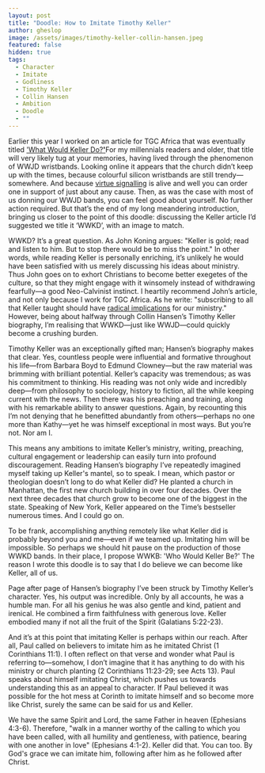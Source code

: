 ```yaml
---
layout: post
title: "Doodle: How to Imitate Timothy Keller"
author: gheslop
image: /assets/images/timothy-keller-collin-hansen.jpeg
featured: false
hidden: true
tags:
  - Character
  - Imitate
  - Godliness
  - Timothy Keller
  - Collin Hansen
  - Ambition
  - Doodle
  - ""
---
```

Earlier this year I worked on an article for TGC Africa that was eventually titled ['What Would Keller Do?**'**](https://africa.thegospelcoalition.org/article/what-would-keller-do-missional-ministry/)For my millennials readers and older, that title will very likely tug at your memories, having lived through the phenomenon of WWJD wristbands. Looking online it appears that the church didn’t keep up with the times, because colourful silicon wristbands are still trendy—somewhere. And because [virtue signalling](https://rekindle.co.za/content/2021-11-24-virtue-signal-consumerism-controversy) is alive and well you can order one in support of just about any cause. Then, as was the case with most of us donning our WWJD bands, you can feel good about yourself. No further action required. But that’s the end of my long meandering introduction, bringing us closer to the point of this doodle: discussing the Keller article I’d suggested we title it ‘WWKD’, with an image to match.

WWKD? It’s a great question. As John Koning argues: "Keller is gold; read and listen to him. But to stop there would be to miss the point." In other words, while reading Keller is personally enriching, it’s unlikely he would have been satisfied with us merely discussing his ideas about ministry. Thus John goes on to exhort Christians to become better exegetes of the culture, so that they might engage with it winsomely instead of withdrawing fearfully—a good Neo-Calvinist instinct. I heartily recommend John’s article, and not only because I work for TGC Africa. As he write: "subscribing to all that Keller taught should have [radical implications](https://africa.thegospelcoalition.org/article/keller-the-great-commission-demands-church-planting/) for our ministry." However, being about halfway through Collin Hansen’s Timothy Keller biography, I’m realising that WWKD—just like WWJD—could quickly become a crushing burden.

Timothy Keller was an exceptionally gifted man; Hansen’s biography makes that clear. Yes, countless people were influential and formative throughout his life—from Barbara Boyd to Edmund Clowney—but the raw material was brimming with brilliant potential. Keller’s capacity was tremendous; as was his commitment to thinking. His reading was not only wide and incredibly deep—from philosophy to sociology, history to fiction, all the while keeping current with the news. Then there was his preaching and training, along with his remarkable ability to answer questions. Again, by recounting this I’m not denying that he benefitted abundantly from others—perhaps no one more than Kathy—yet he was himself exceptional in most ways. But you’re not. Nor am I.

This means any ambitions to imitate Keller’s ministry, writing, preaching, cultural engagement or leadership can easily turn into profound discouragement. Reading Hansen’s biography I’ve repeatedly imagined myself taking up Keller's mantel, so to speak. I mean, which pastor or theologian doesn’t long to do what Keller did? He planted a church in Manhattan, the first new church building in over four decades. Over the next three decades that church grow to become one of the biggest in the state. Speaking of New York, Keller appeared on the Time’s bestseller numerous times. And I could go on.

To be frank, accomplishing anything remotely like what Keller did is probably beyond you and me—even if we teamed up. Imitating him will be impossible. So perhaps we should hit pause on the production of those WWKD bands. In their place, I propose WWKB: 'Who Would Keller Be?' The reason I wrote this doodle is to say that I do believe we can become like Keller, all of us.

Page after page of Hansen’s biography I’ve been struck by Timothy Keller’s character. Yes, his output was incredible. Only by all accounts, he was a humble man. For all his genius he was also gentle and kind, patient and irenical. He combined a firm faithfulness with generous love. Keller embodied many if not all the fruit of the Spirit (Galatians 5:22-23).

And it’s at this point that imitating Keller is perhaps within our reach. After all, Paul called on believers to imitate him as he imitated Christ (1 Corinthians 11:1). I often reflect on that verse and wonder what Paul is referring to—somehow, I don’t imagine that it has anything to do with his ministry or church planting (2 Corinthians 11:23-29; see Acts 13). Paul speaks about himself imitating Christ, which pushes us towards understanding this as an appeal to character. If Paul believed it was possible for the hot mess at Corinth to imitate himself and so become more like Christ, surely the same can be said for us and Keller.

We have the same Spirit and Lord, the same Father in heaven (Ephesians 4:3-6). Therefore, "walk in a manner worthy of the calling to which you have been called, with all humility and gentleness, with patience, bearing with one another in love" (Ephesians 4:1-2). Keller did that. You can too. By God's grace we can imitate him, following after him as he followed after Christ.